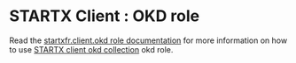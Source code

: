 # STARTX Client : OKD role

Read the [startxfr.client.okd role documentation](https://startx-okd-client.readthedocs.io/en/latest/roles/okd/)
for more information on how to use [STARTX client okd collection](https://galaxy.okd.com/startxfr/sclientxcm) okd role.
